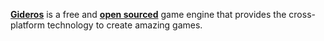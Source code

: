 [**Gideros**](http://giderosmobile.com/) is a free and [**open sourced**](https://github.com/gideros/gideros) game engine that provides the cross-platform technology to create amazing games.
